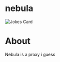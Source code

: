 # nebula
<!-- Markdown -->

![Jokes Card](https://readme-jokes.vercel.app/api)
# About
Nebula is a proxy i guess
